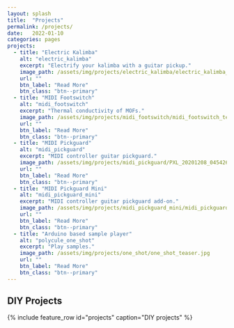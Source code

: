 ```yaml
---
layout: splash
title:  "Projects"
permalink: /projects/
date:   2022-01-10
categories: pages
projects:
  - title: "Electric Kalimba"
    alt: "electric_kalimba"
    excerpt: "Electrify your kalimba with a guitar pickup."
    image_path: /assets/img/projects/electric_kalimba/electric_kalimba_teaser.JPG
    url: ""
    btn_label: "Read More"
    btn_class: "btn--primary"
  - title: "MIDI Footswitch"
    alt: "midi_footswitch"
    excerpt: "Thermal conductivity of MOFs."
    image_path: /assets/img/projects/midi_footswitch/midi_footswitch_teaser.jpg
    url: ""
    btn_label: "Read More"
    btn_class: "btn--primary"
  - title: "MIDI Pickguard"
    alt: "midi_pickguard"
    excerpt: "MIDI controller guitar pickguard."
    image_path: /assets/img/projects/midi_pickguard/PXL_20201208_045426053.jpg
    url: ""
    btn_label: "Read More"
    btn_class: "btn--primary"
  - title: "MIDI Pickguard Mini"
    alt: "midi_pickguard_mini"
    excerpt: "MIDI controller guitar pickguard add-on."
    image_path: /assets/img/projects/midi_pickguard_mini/midi_pickguard_mini_teaser.jpg
    url: ""
    btn_label: "Read More"
    btn_class: "btn--primary"
  - title: "Arduino based sample player"
    alt: "polycule_one_shot"
    excerpt: "Play samples."
    image_path: /assets/img/projects/one_shot/one_shot_teaser.jpg
    url: ""
    btn_label: "Read More"
    btn_class: "btn--primary"
---
```

## DIY Projects

{% include feature_row id="projects" caption="DIY projects" %}


<!---
- title: "LED animation module for eurorack"
  alt: "moduled_nano"
  excerpt: "LED animations in your eurorack."
  image_path: /assets/img/projects/moduled_nano_teaser.png
  url: ""
  btn_label: "Read More"
  btn_class: "btn--primary"
- title: "Eurorack case with controllable lights"
  alt: "moduled_rack"
  excerpt: "LED animations in your eurorack."
  image_path: /assets/img/projects/moduled_rack_teaser.png
  url: ""
  btn_label: "Read More"
  btn_class: "btn--primary"
- title: "Control lights with music"
  alt: "lunt"
  excerpt: "MIDI controlled lights."
  image_path: /assets/img/projects/lunt_teaser.png
  url: ""
  btn_label: "Read More"
  btn_class: "btn--primary"
-->
